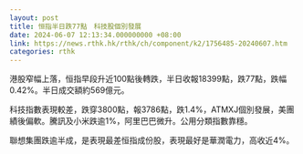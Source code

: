 ```yaml
---
layout: post
title: 恒指半日跌77點　科技股個別發展
date: 2024-06-07 12:13:34.000000000 +08:00
link: https://news.rthk.hk/rthk/ch/component/k2/1756485-20240607.htm
categories: rthk
---
```


港股窄幅上落，恒指早段升近100點後轉跌，半日收報18399點，跌77點，跌幅0.42%。半日成交額約569億元。

科技指數表現較差，跌穿3800點，報3786點，跌1.4%，ATMXJ個別發展，美團績後偏軟。騰訊及小米跌逾1%，阿里巴巴微升。公用分類指數靠穩。

聯想集團跌逾半成，是表現最差恒指成份股，表現最好是華潤電力，高收近4%。
